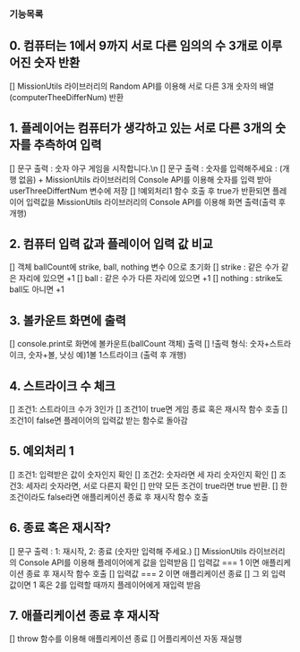 ### 기능목록

## 0. 컴퓨터는 1에서 9까지 서로 다른 임의의 수 3개로 이루어진 숫자 반환
[] MissionUtils 라이브러리의 Random API를 이용해 서로 다른 3개 숫자의 배열(computerTheeDifferNum) 반환

## 1. 플레이어는 컴퓨터가 생각하고 있는 서로 다른 3개의 숫자를 추측하여 입력
[] 문구 출력 : 숫자 야구 게임을 시작합니다.\n
[] 문구 출력 : 숫자를 입력해주세요 : (개행 없음) + MissionUtils 라이브러리의 Console API를 이용해 숫자를 입력 받아 userThreeDiffertNum 변수에 저장 
[] !예외처리1 함수 호출 후 true가 반환되면 플레이어 입력값을 MissionUtils 라이브러리의 Console API를 이용해 화면 출력(출력 후 개행)

## 2. 컴퓨터 입력 값과 플레이어 입력 값 비교
[] 객체 ballCount에 strike, ball, nothing 변수 0으로 초기화
[] strike : 같은 수가 같은 자리에 있으면 +1
[] ball : 같은 수가 다른 자리에 있으면 +1
[] nothing : strike도 ball도 아니면 +1

## 3. 볼카운트 화면에 출력
[] console.print로 화면에 볼카운트(ballCount 객체) 출력
[] !출력 형식: 숫자+스트라이크, 숫자+볼, 낫싱 예)1볼 1스트라이크 (출력 후 개행)

## 4. 스트라이크 수 체크
[] 조건1: 스트라이크 수가 3인가
[] 조건1이 true면 게임 종료 혹은 재시작 함수 호출
[] 조건1이 false면 플레이어의 입력값 받는 함수로 돌아감

## 5. 예외처리 1
[] 조건1: 입력받은 값이 숫자인지 확인
[] 조건2: 숫자라면 세 자리 숫자인지 확인
[] 조건3: 세자리 숫자라면, 서로 다른지 확인
[] 만약 모든 조건이 true라면 true 반환.
[] 한 조건이라도 false라면 애플리케이션 종료 후 재시작 함수 호출

## 6. 종료 혹은 재시작?
[] 문구 출력 : 1: 재시작, 2: 종료 (숫자만 입력해 주세요.)
[] MissionUtils 라이브러리의 Console API를 이용해 플레이어에게 값을 입력받음
[] 입력값 === 1 이면 애플리케이션 종료 후 재시작 함수 호출
[] 입력값 === 2 이면 애플리케이션 종료 
[] 그 외 입력 값이면 1 혹은 2를 입력할 때까지 플레이어에게 재입력 받음

## 7. 애플리케이션 종료 후 재시작
[] throw 함수를 이용해 애플리케이션 종료
[] 어플리케이션 자동 재실행